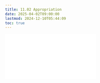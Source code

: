 ```yaml
---
title: 11.02 Appropriation
date: 2025-04-02T09:00:00
lastmod: 2024-12-10T05:44:09
toc: true
---
```


![Link to included file content](../../../../art-faq/appropriation.md)
